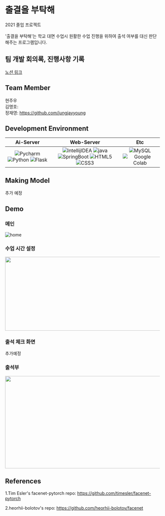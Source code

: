 # 출결을 부탁해
2021 졸업 프로젝트<br/><br/>
'출결을 부탁해'는 학교 대면 수업시 원활한 수업 진행을 위하여 출석 여부를 대신 판단해주는 프로그램입니다.


## 팀 개발 회의록, 진행사항 기록

[노션 링크](https://gifted-dove-81f.notion.site/39556e1b655848c69863670746ca4202?v=08e4f552501c450a9e2164d71cfe266c)


## Team Member
현주우
<br>
김명호: 
<br>
정재영: https://github.com/jungjayyoung
<br>


## Development Environment
  
|         Ai-Server         |      Web-Server      |         Etc          |      
| :----------------------: | :---------------: | :------------------: |
| ![Pycharm](https://img.shields.io/badge/Pycharm-v2020.3.5-%233776AB.svg?&style=for-the-badge&logo=Pycharm&logoColor=white) ![Python](https://img.shields.io/badge/Python-v3.8-%233776AB.svg?style=for-the-badge&logo=Python&logoColor=white) ![Flask](https://img.shields.io/badge/Flask-v2.0.2-%233776AB.svg?style=for-the-badge&logo=Flask&logoColor=white) | ![IntellijIDEA](https://img.shields.io/badge/Intellij%20IDEA-%20v2021.2.3-yellowgreen.svg?style=for-the-badge&logo=Intellij%20IDEA&logoColor=white) ![java](https://img.shields.io/badge/java-%20v11-green.svg?style=for-the-badge&logo=java&logoColor=#007396) ![SpringBoot](https://img.shields.io/badge/SpringBoot-%20v2.5.6-green.svg?style=for-the-badge&logo=Spring%20Boot&logoColor=#6DB33F) ![HTML5](https://img.shields.io/badge/HTML5-E34F26?style=flat-square&logo=HTML5&logoColor=white) ![CSS3](https://img.shields.io/badge/CSS3-1572B6?style=flat-square&logo=CSS3&logoColor=white) |  ![MySQL](https://img.shields.io/badge/Mysql-v8.0.26-green?logo=mysql)  ![Google Colab](https://img.shields.io/badge/Google%20Colab-.-green.svg?style=for-the-badge&logo=Google%20Colab&logoColor=#F9AB00)|

## Making Model

추가 예정

## Demo

### 메인
![home](https://user-images.githubusercontent.com/40835055/142767160-fd83516f-25fc-4d2f-b1ce-e5635e38ff9c.gif)

### 수업 시간 설정 
<img src="https://user-images.githubusercontent.com/40835055/142767189-a1c343de-3eed-479a-a144-e2fc92314311.png"  width="600" height="240">

### 출석 체크 화면

추가예정


### 출석부 
<img src="https://user-images.githubusercontent.com/40835055/142767183-191f866f-7167-4ade-9a11-3e323fac6c40.png"  width="600" height="300">

## References
1.Tim Esler's facenet-pytorch repo: https://github.com/timesler/facenet-pytorch

2.heorhii-bolotov's repo: https://github.com/heorhii-bolotov/facenet
